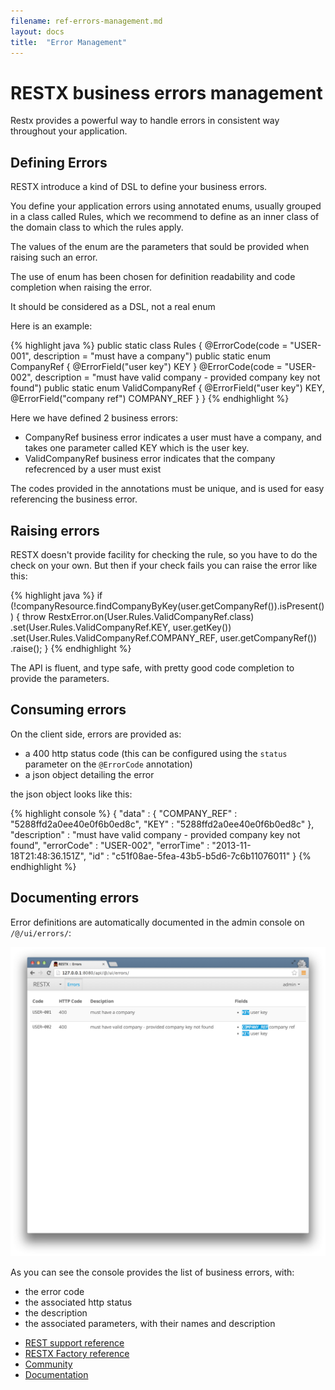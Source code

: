 ```yaml
---
filename: ref-errors-management.md
layout: docs
title:  "Error Management"
---
```

# RESTX business errors management

Restx provides a powerful way to handle errors in consistent way throughout your application.

## Defining Errors

RESTX introduce a kind of DSL to define your business errors.

You define your application errors using annotated enums, usually grouped in a class called Rules, which we recommend to define as an inner class of the domain class to which the rules apply.

The values of the enum are the parameters that sould be provided when raising such an error.

<div class="note">
<p>The use of enum has been chosen for definition readability and code completion when raising the error.</p>
<p>It should be considered as a DSL, not a real enum</p>
</div>

Here is an example:

{% highlight java %}
    public static class Rules {
        @ErrorCode(code = "USER-001", description = "must have a company")
        public static enum CompanyRef {
            @ErrorField("user key") KEY
        }
        @ErrorCode(code = "USER-002", description = "must have valid company - provided company key not found")
        public static enum ValidCompanyRef {
            @ErrorField("user key") KEY,
            @ErrorField("company ref") COMPANY_REF
        }
    }
{% endhighlight %}

Here we have defined 2 business errors:

- CompanyRef business error indicates a user must have a company, and takes one parameter called KEY which is the user key.
- ValidCompanyRef business error indicates that the company refecrenced by a user must exist

The codes provided in the annotations must be unique, and is used for easy referencing the business error.

## Raising errors

RESTX doesn't provide facility for checking the rule, so you have to do the check on your own. But then if your check fails you can raise the error like this:

{% highlight java %}
if (!companyResource.findCompanyByKey(user.getCompanyRef()).isPresent()) {
     throw RestxError.on(User.Rules.ValidCompanyRef.class)
             .set(User.Rules.ValidCompanyRef.KEY, user.getKey())
             .set(User.Rules.ValidCompanyRef.COMPANY_REF, user.getCompanyRef())
             .raise();
}
{% endhighlight %}

The API is fluent, and type safe, with pretty good code completion to provide the parameters.

## Consuming errors 

On the client side, errors are provided as:

- a 400 http status code (this can be configured using the `status` parameter on the `@ErrorCode` annotation)
- a json object detailing the error

the json object looks like this:

{% highlight console %}
{ "data" : { "COMPANY_REF" : "5288ffd2a0ee40e0f6b0ed8c",
      "KEY" : "5288ffd2a0ee40e0f6b0ed8c"
    },
  "description" : "must have valid company - provided company key not found",
  "errorCode" : "USER-002",
  "errorTime" : "2013-11-18T21:48:36.151Z",
  "id" : "c51f08ae-5fea-43b5-b5d6-7c6b11076011"
}
{% endhighlight %}

## Documenting errors

Error definitions are automatically documented in the admin console on `/@/ui/errors/`:

![Errors console](/images/docs/admin-errors.png)

As you can see the console provides the list of business errors, with:

- the error code
- the associated http status
- the description
- the associated parameters, with their names and description

<div class="go-next">
	<ul>
		<li><a href="ref-core.html"><i class="icon-cloud"> </i> REST support reference</a></li>
		<li><a href="ref-factory.html"><i class="icon-cogs"> </i> RESTX Factory reference</a></li>
		<li><a href="/community/"><i class="icon-beer"> </i> Community</a></li>
		<li><a href="/docs/"><i class="icon-book"> </i> Documentation</a></li>
	</ul>	
</div>


 
